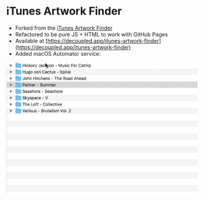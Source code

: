 iTunes Artwork Finder
=====================

- Forked from the [iTunes Artwork Finder](https://bendodson.com/projects/itunes-artwork-finder/)
- Refactored to be pure JS + HTML to work with GitHub Pages
- Available at [https://decoupled.app/itunes-artwork-finder](https://decoupled.app/itunes-artwork-finder)
- Added macOS Automator service:

![Automator service demo](https://github.com/tzahola/itunes-artwork-finder/raw/master/demo.gif)
